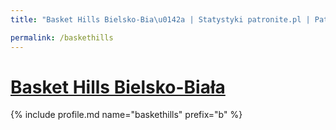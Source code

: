 ```yaml
---
title: "Basket Hills Bielsko-Bia\u0142a | Statystyki patronite.pl | Patromierz"

permalink: /baskethills
---
```


# [Basket Hills Bielsko-Biała](https://patronite.pl/baskethills)

{% include profile.md name="baskethills" prefix="b" %}
